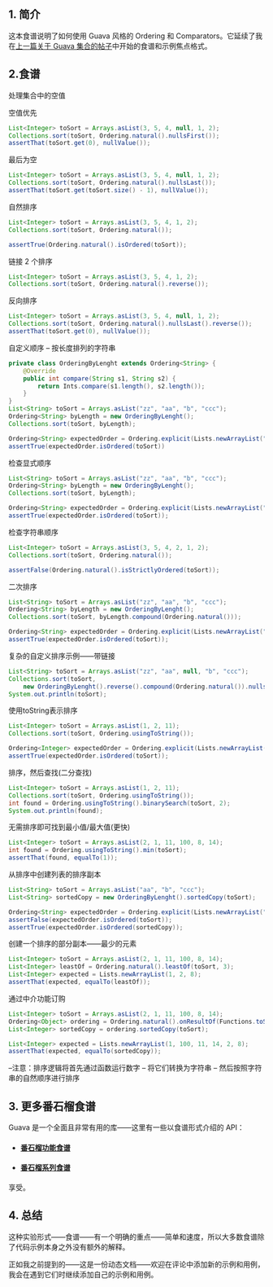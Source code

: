 ## 1. 简介

这本食谱说明了如何使用 Guava 风格的 Ordering 和 Comparators。它延续了我在[上一篇关于 Guava 集合的帖子](https://www.baeldung.com/guava-collections)中开始的食谱和示例焦点格式。

## 2.食谱

处理集合中的空值

空值优先

```java
List<Integer> toSort = Arrays.asList(3, 5, 4, null, 1, 2);
Collections.sort(toSort, Ordering.natural().nullsFirst());
assertThat(toSort.get(0), nullValue());
```

最后为空

```java
List<Integer> toSort = Arrays.asList(3, 5, 4, null, 1, 2);
Collections.sort(toSort, Ordering.natural().nullsLast());
assertThat(toSort.get(toSort.size() - 1), nullValue());
```

自然排序

```java
List<Integer> toSort = Arrays.asList(3, 5, 4, 1, 2);
Collections.sort(toSort, Ordering.natural());

assertTrue(Ordering.natural().isOrdered(toSort));
```

链接 2 个排序

```java
List<Integer> toSort = Arrays.asList(3, 5, 4, 1, 2);
Collections.sort(toSort, Ordering.natural().reverse());
```

反向排序

```java
List<Integer> toSort = Arrays.asList(3, 5, 4, null, 1, 2);
Collections.sort(toSort, Ordering.natural().nullsLast().reverse());
assertThat(toSort.get(0), nullValue());
```

自定义顺序 – 按长度排列的字符串

```java
private class OrderingByLenght extends Ordering<String> {
    @Override
    public int compare(String s1, String s2) {
        return Ints.compare(s1.length(), s2.length());
    }
}
List<String> toSort = Arrays.asList("zz", "aa", "b", "ccc");
Ordering<String> byLength = new OrderingByLenght();
Collections.sort(toSort, byLength);

Ordering<String> expectedOrder = Ordering.explicit(Lists.newArrayList("b", "zz", "aa", "ccc"));
assertTrue(expectedOrder.isOrdered(toSort))
```

检查显式顺序

```java
List<String> toSort = Arrays.asList("zz", "aa", "b", "ccc");
Ordering<String> byLength = new OrderingByLenght();
Collections.sort(toSort, byLength);

Ordering<String> expectedOrder = Ordering.explicit(Lists.newArrayList("b", "zz", "aa", "ccc"));
assertTrue(expectedOrder.isOrdered(toSort));
```

检查字符串顺序

```java
List<Integer> toSort = Arrays.asList(3, 5, 4, 2, 1, 2);
Collections.sort(toSort, Ordering.natural());

assertFalse(Ordering.natural().isStrictlyOrdered(toSort));
```

二次排序

```java
List<String> toSort = Arrays.asList("zz", "aa", "b", "ccc");
Ordering<String> byLength = new OrderingByLenght();
Collections.sort(toSort, byLength.compound(Ordering.natural()));

Ordering<String> expectedOrder = Ordering.explicit(Lists.newArrayList("b", "aa", "zz", "ccc"));
assertTrue(expectedOrder.isOrdered(toSort));
```

复杂的自定义排序示例——带链接


```java
List<String> toSort = Arrays.asList("zz", "aa", null, "b", "ccc");
Collections.sort(toSort, 
    new OrderingByLenght().reverse().compound(Ordering.natural()).nullsLast());
System.out.println(toSort);
```

使用toString表示排序

```java
List<Integer> toSort = Arrays.asList(1, 2, 11);
Collections.sort(toSort, Ordering.usingToString());

Ordering<Integer> expectedOrder = Ordering.explicit(Lists.newArrayList(1, 11, 2));
assertTrue(expectedOrder.isOrdered(toSort));
```

排序，然后查找(二分查找)

```java
List<Integer> toSort = Arrays.asList(1, 2, 11);
Collections.sort(toSort, Ordering.usingToString());
int found = Ordering.usingToString().binarySearch(toSort, 2);
System.out.println(found);
```

无需排序即可找到最小值/最大值(更快)

```java
List<Integer> toSort = Arrays.asList(2, 1, 11, 100, 8, 14);
int found = Ordering.usingToString().min(toSort);
assertThat(found, equalTo(1));
```

从排序中创建列表的排序副本

```java
List<String> toSort = Arrays.asList("aa", "b", "ccc");
List<String> sortedCopy = new OrderingByLenght().sortedCopy(toSort);

Ordering<String> expectedOrder = Ordering.explicit(Lists.newArrayList("b", "aa", "ccc"));
assertFalse(expectedOrder.isOrdered(toSort));
assertTrue(expectedOrder.isOrdered(sortedCopy));
```

创建一个排序的部分副本——最少的元素

```java
List<Integer> toSort = Arrays.asList(2, 1, 11, 100, 8, 14);
List<Integer> leastOf = Ordering.natural().leastOf(toSort, 3);
List<Integer> expected = Lists.newArrayList(1, 2, 8);
assertThat(expected, equalTo(leastOf));
```

通过中介功能订购

```java
List<Integer> toSort = Arrays.asList(2, 1, 11, 100, 8, 14);
Ordering<Object> ordering = Ordering.natural().onResultOf(Functions.toStringFunction());
List<Integer> sortedCopy = ordering.sortedCopy(toSort);

List<Integer> expected = Lists.newArrayList(1, 100, 11, 14, 2, 8);
assertThat(expected, equalTo(sortedCopy));
```

–注意：排序逻辑将首先通过函数运行数字 – 将它们转换为字符串 – 然后按照字符串的自然顺序进行排序

## 3. 更多番石榴食谱

Guava 是一个全面且非常有用的库——这里有一些以食谱形式介绍的 API：

-   #### [番石榴功能食谱](https://www.baeldung.com/guava-functions-predicates)

-   #### [番石榴系列食谱](https://www.baeldung.com/guava-collections)

享受。

## 4. 总结

这种实验形式——食谱——有一个明确的重点——简单和速度，所以大多数食谱除了代码示例本身之外没有额外的解释。

正如我之前提到的——这是一份动态文档——欢迎在评论中添加新的示例和用例，我会在遇到它们时继续添加自己的示例和用例。